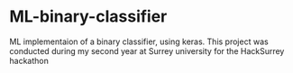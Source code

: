 # ML-binary-classifier
ML implementaion of a binary classifier, using keras.
This project was conducted during my second year at Surrey university for the HackSurrey hackathon
